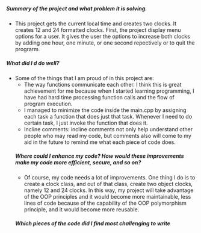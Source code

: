 ##### Summary of the project and what problem it is solving.
* This project gets the current local time and creates two clocks. It creates 12 and 24 formatted clocks. 
First, the project display menu options for a user. It gives the user the options to 
increase both clocks by adding one hour, one minute, or one second repectively or to quit the prograrm.
##### What did I d do well?
* Some of the things that I am proud of in this project are:
  * The way functions communicate each other. I think this is great achievement for me because when I started learning programming, I have had hard time 
  processing function calls and the flow of program execution.
  * I managed to minimize the code inside the main.cpp by assigning each task a function that does just that task. Whenever I need to do certain task,
  I just invoke the function that does it.
  * Incline comments: incline comments not only help understand other people who may read my code, but comments also 
   will come to my aid in the future to remind me what each piece of code does.
   ##### Where could I enhance my code? How would these improvements make my code more efficient, secure, and so on?
   * Of course, my code needs a lot of improvements. One thing I do is to create a clock class, and out of that class, create two object clocks, namely 12 and 24 clocks. In this way, my project will take advantage of the OOP principles and it would become more maintainable, less lines of code because of the capability of the OOP polymorphism principle, and it would become more reusable.
   ##### Which pieces of the code did I find most challenging to write



